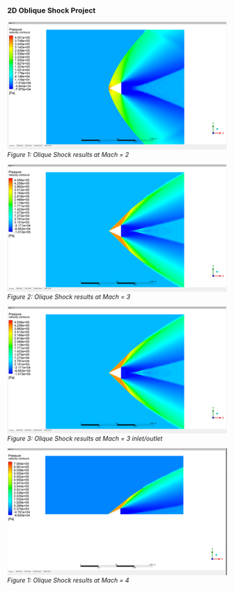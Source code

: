 ### 2D Oblique Shock Project

![Results at Mach = 2](https://github.com/hugovr24/Projects/blob/master/Aerospace_Mechanical_Eng_Projects/CDF/2_Oblique_Shock_2D/Mach_2.png)
*Figure 1: Olique Shock results at Mach = 2*

![Results at Mach = 3](https://github.com/hugovr24/Projects/blob/master/Aerospace_Mechanical_Eng_Projects/CDF/2_Oblique_Shock_2D/Mach_3.png)
*Figure 2: Olique Shock results at Mach = 3*

![Results at Mach = 3 with inlet/outlet](https://github.com/hugovr24/Projects/blob/master/Aerospace_Mechanical_Eng_Projects/CDF/2_Oblique_Shock_2D/Mach_3.png)
*Figure 3: Olique Shock results at Mach = 3 inlet/outlet*

![Results at Mach = 4](https://github.com/hugovr24/Projects/blob/master/Aerospace_Mechanical_Eng_Projects/CDF/2_Oblique_Shock_2D/Mach_4.png)
*Figure 1: Olique Shock results at Mach = 4*
